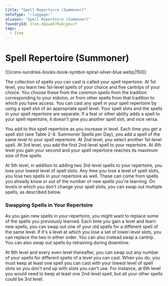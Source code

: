 ```yaml
---
title: "Spell Repertoire (Summoner)"
noteType: ":luggage:"
aliases: "Spell Repertoire (Summoner)"
foundryId: Item.4Dpwq07RuNjgkurF
tags:
  - Item
---
```


# Spell Repertoire (Summoner)
![[icons-sundries-books-book-symbol-spiral-silver-blue.webp|150]]

The collection of spells you can cast is called your spell repertoire. At 1st level, you learn two 1st-level spells of your choice and five cantrips of your choice. You choose these from the common spells from the tradition corresponding to your eidolon, or from other spells from that tradition to which you have access. You can cast any spell in your spell repertoire by using a spell slot of an appropriate spell level. Your spell slots and the spells in your spell repertoire are separate. If a feat or other ability adds a spell to your spell repertoire, it doesn't give you another spell slot, and vice versa.

You add to this spell repertoire as you increase in level. Each time you get a spell slot (see Table 2-4: Summoner Spells per Day), you add a spell of the same level to your spell repertoire. At 2nd level, you select another 1st-level spell. At 3rd level, you add the first 2nd-level spell to your repertoire. At 4th level you gain your second and your spell repertoire reaches its maximum size of five spells.

At 5th level, in addition to adding two 3rd-level spells to your repertoire, you lose your lowest level of spell slots. Any time you lose a level of spell slots, you lose two spells in your repertoire as well. These can come from spells you already know or out of the number of new spells you're learning. On levels in which you don't change your spell slots, you can swap out multiple spells, as described below.

### Swapping Spells in Your Repertoire

As you gain new spells in your repertoire, you might want to replace some of the spells you previously learned. Each time you gain a level and learn new spells, you can swap out one of your old spells for a different spell of the same level. If it's a level at which you lose a set of lower-level slots, you can replace the two in either order. You can also instead swap a cantrip. You can also swap out spells by retraining during downtime.

At 6th level and every even level thereafter, you can swap out any number of your spells for different spells of a level you can cast. When you do, you must keep at least one spell you can cast with your lowest level of spell slots so you don't end up with slots you can't use. For instance, at 6th level you would need to keep at least one 2nd-level spell, but all your other spells could be 3rd level.

